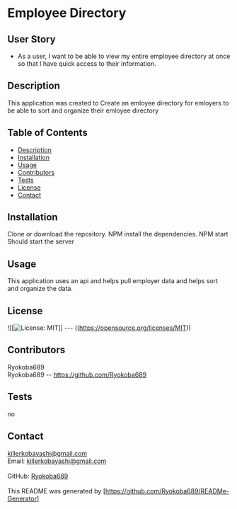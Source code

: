 # Employee Directory

## User Story

* As a user, I want to be able to view my entire employee directory at once so that I have quick access to their information.
## Description
This application was created to Create an emloyee directory for emloyers to be able to sort and organize their emloyee directory <br />
## Table of Contents
- [Description](#description)
- [Installation](#installation)
- [Usage](#usage)
- [Contributors](#contributors)
- [Tests](#tests)
- [License](#license)
- [Contact](#contact) <br />
## Installation
Clone or download the repository. NPM install the dependencies. NPM start Should start the server <br />
## Usage
This application uses an api and helps pull employer data and helps sort and organize the data. <br />
## License 
![[![License: MIT](https://img.shields.io/badge/License-MIT-yellow.svg)]] --- ((https://opensource.org/licenses/MIT)) <br /> 
## Contributors
Ryokoba689 <br /> 
Ryokoba689 -- https://github.com/Ryokoba689 <br />
## Tests
no<br />
## Contact 
killerkobayashi@gmail.com<br /> 
Email: killerkobayashi@gmail.com<br /><br />
GitHub: [Ryokoba689](https://github.com/Ryokoba689)<br />
<br />
This README was generated by [https://github.com/Ryokoba689/READMe-Generator]
